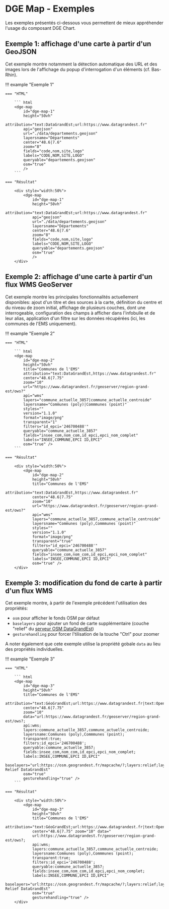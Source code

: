# DGE Map - Exemples

Les exemples présentés ci-dessous vous permettent de mieux appréhender l'usage du composant DGE Chart.  

## Exemple 1: affichage d'une carte à partir d'un GeoJSON

Cet exemple montre notamment la détection automatique des URL et des images lors de l'affichage du popup d'interrogation d'un éléments (cf. Bas-Rhin).

!!! example "Exemple 1"

    === "HTML"

        ``` html
        <dge-map 
            id="dge-map-1" 
            height="50vh" 
            attribution="text:DataGrandEst;url:https://www.datagrandest.fr" 
            api="geojson"
            url="./data/departements.geojson" 
            layersname="Départements" 
            center="48.6|7.6" 
            zoom="8" 
            fields="code,nom,site,logo" 
            labels="CODE,NOM,SITE,LOGO"
            queryable="departements.geojson"
            osm="true"
            />
        ```

    === "Résultat"

        <div style="width:50%">
            <dge-map 
                id="dge-map-1" 
                height="50vh" 
                attribution="text:DataGrandEst;url:https://www.datagrandest.fr" 
                api="geojson"
                url="./data/departements.geojson" 
                layersname="Départements" 
                center="48.6|7.6" 
                zoom="8" 
                fields="code,nom,site,logo" 
                labels="CODE,NOM,SITE,LOGO"
                queryable="departements.geojson"
                osm="true"
                />
        </div>


## Exemple 2: affichage d'une carte à partir d'un flux WMS GeoServer

Cet exemple montre les principales fonctionnalités actuellement disponibles: ajout d'un titre et des sources à la carte, définition du centre et du niveau de zoom initial, affichage de plusieurs couches, dont une interrogeable, configuration des champs à afficher dans l'infobulle et de leur alias, application d'un filtre sur les données récupérées (ici, les communes de l'EMS uniquement).

!!! example "Exemple 2"

    === "HTML"

        ``` html
        <dge-map 
            id="dge-map-2" 
            height="50vh" 
            title="Communes de l'EMS" 
            attribution="text:DataGrandEst,https://www.datagrandest.fr" 
            center="48.6|7.75" 
            zoom="10"
            url="https://www.datagrandest.fr/geoserver/region-grand-est/ows?" 
            api="wms" 
            layers="commune_actuelle_3857|commune_actuelle_centroide" 
            layersname="Communes (poly)|Commmunes (point)" 
            styles="" 
            version="1.1.0" 
            format="image/png" 
            transparent="1" 
            filters="id_epci='246700488'" 
            queryable="commune_actuelle_3857" 
            fields="insee_com,nom_com,id_epci,epci_nom_complet" 
            labels="INSEE,COMMUNE,EPCI ID,EPCI"
            osm="true" />
        ```

    === "Résultat"

        <div style="width:50%">
            <dge-map 
                id="dge-map-2" 
                height="50vh" 
                title="Communes de l'EMS" 
                attribution="text:DataGrandEst,https://www.datagrandest.fr" 
                center="48.6|7.75" 
                zoom="10"
                url="https://www.datagrandest.fr/geoserver/region-grand-est/ows?" 
                api="wms" 
                layers="commune_actuelle_3857,commune_actuelle_centroide" 
                layersname="Communes (poly),Commmunes (point)" 
                styles="" 
                version="1.1.0" 
                format="image/png" 
                transparent="true" 
                filters="id_epci='246700488'" 
                queryable="commune_actuelle_3857" 
                fields="insee_com,nom_com,id_epci,epci_nom_complet" 
                labels="INSEE,COMMUNE,EPCI ID,EPCI"
                osm="true" />
        </div>

## Exemple 3: modification du fond de carte à partir d'un flux WMS

Cet exemple montre, à partir de l'exemple précédent l'utilisation des propriétés:

- `osm` pour afficher le fonds OSM par défaut
- `baselayers` pour ajouter un fond de carte supplémentaire (couche "relief" du [serveur OSM DataGrandEst](https://osm.datagrandest.fr))
- `gesturehandling` pour forcer l'tilisation de la touche "Ctrl" pour zoomer

A noter également que cete exemple utilise la propriété gobale `data` au lieu des propriétés individuelles.

!!! example "Exemple 3"

    === "HTML"

        ``` html
        <dge-map 
            id="dge-map-3" 
            height="50vh" 
            title="Communes de l'EMS"
            attribution="text:GéoGrandEst;url:https://www.datagrandest.fr|text:OpenStreetMap;url:https://www.openstreetmap.org/copyright"
            center="48.6|7.75" 
            zoom="10" 
            data="url:https://www.datagrandest.fr/geoserver/region-grand-est/ows?;
            api:wms;
            layers:commune_actuelle_3857,commune_actuelle_centroide;
            layersname:Communes (poly),Commmunes (point);
            transparent:true;
            filters:id_epci='246700488';
            queryable:commune_actuelle_3857;
            fields:insee_com,nom_com,id_epci,epci_nom_complet;
            labels:INSEE,COMMUNE,EPCI ID,EPCI"
            baselayers="url:https://osm.geograndest.fr/mapcache/?;layers:relief;layersname:OSM Relief DataGrandEst"
            osm="true" 
            gesturehandling="true" />
        ```

    === "Résultat"

        <div style="width:50%">
            <dge-map 
                id="dge-map-3" 
                height="50vh" 
                title="Communes de l'EMS"
                attribution="text:GéoGrandEst;url:https://www.datagrandest.fr|text:OpenStreetMap;url:https://www.openstreetmap.org/copyright"
                center="48.6|7.75" zoom="10" data="
                url:https://www.datagrandest.fr/geoserver/region-grand-est/ows?;
                api:wms;
                layers:commune_actuelle_3857,commune_actuelle_centroide;
                layersname:Communes (poly),Commmunes (point);
                transparent:true;
                filters:id_epci='246700488';
                queryable:commune_actuelle_3857;
                fields:insee_com,nom_com,id_epci,epci_nom_complet;
                labels:INSEE,COMMUNE,EPCI ID,EPCI"
                baselayers="url:https://osm.geograndest.fr/mapcache/?;layers:relief;layersname:OSM Relief DataGrandEst"
                osm="true" 
                gesturehandling="true" />
        </div>



